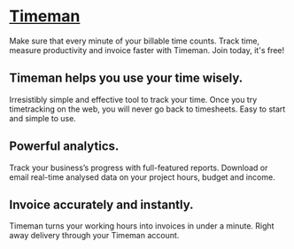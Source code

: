 # [Timeman](http://timeman.org)
 Make sure that every minute of your billable time counts. Track time, measure productivity and invoice faster with Timeman. Join today, it's free!

## Timeman helps you use your time wisely.
 Irresistibly simple and effective tool to track your time. Once you try timetracking on the web, you will never go back to timesheets. Easy to start and simple to use.

## Powerful analytics.
 Track your business’s progress with full-featured reports. Download or email real-time analysed data on your project hours, budget and income.

## Invoice accurately and instantly.
 Timeman turns your working hours into invoices in under a minute. Right away delivery through your Timeman account.